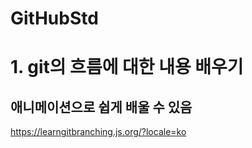 # GitHubStd

# 1. git의 흐름에 대한 내용 배우기
## 애니메이션으로 쉽게 배울 수 있음
https://learngitbranching.js.org/?locale=ko